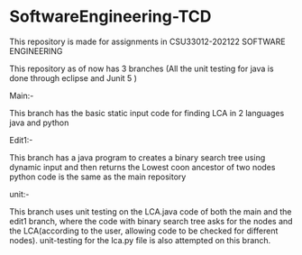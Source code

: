 # SoftwareEngineering-TCD


This repository is made for assignments in CSU33012-202122 SOFTWARE ENGINEERING


This repository as of now has 3 branches
(All the unit testing for java is done through eclipse and Junit 5 )


Main:-


This branch has the basic static input code for finding LCA in 2 languages java and python


Edit1:-


This branch has a java program to creates a binary search tree using dynamic input and then returns the Lowest coon ancestor of two nodes
python code is the same as the main repository


unit:-


This branch uses unit testing on the LCA.java code of both the main and the edit1 branch, where the code with binary search tree asks for the nodes and the LCA(according to the user, allowing code to be checked for different nodes).
unit-testing for the lca.py file is also attempted on this branch.
